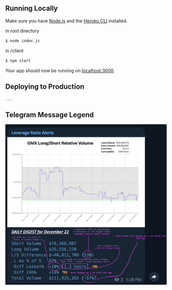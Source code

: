 ## Running Locally

Make sure you have [Node.js](http://nodejs.org/) and the [Heroku CLI](https://cli.heroku.com/) installed.

in root directory
```sh
$ node index.js
```

in /client
```sh
$ npm start
```

Your app should now be running on [localhost:3000](http://localhost:3000/).

## Deploying to Production

```
...
```

## Telegram Message Legend

![legend](faq.png)